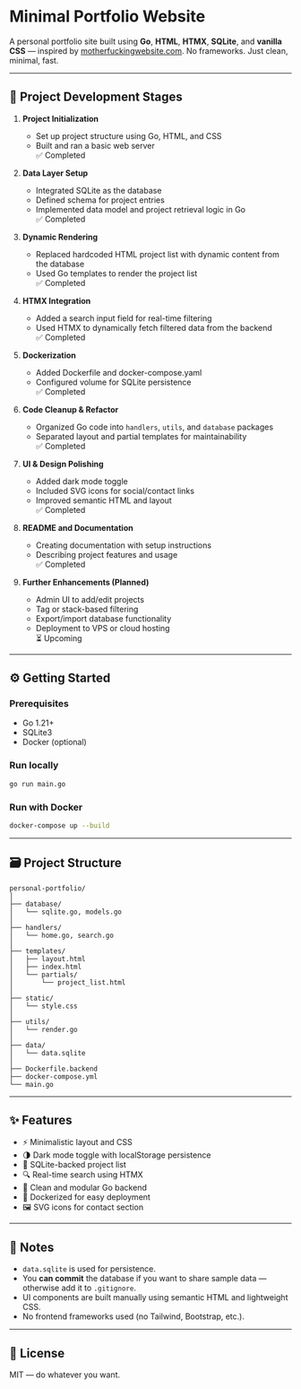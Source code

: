 # Minimal Portfolio Website

A personal portfolio site built using **Go**, **HTML**, **HTMX**, **SQLite**, and **vanilla CSS** — inspired by [motherfuckingwebsite.com](http://motherfuckingwebsite.com/). No frameworks. Just clean, minimal, fast.

---

## 🌱 Project Development Stages

1. **Project Initialization**  
   - Set up project structure using Go, HTML, and CSS  
   - Built and ran a basic web server  
   ✅ Completed

2. **Data Layer Setup**  
   - Integrated SQLite as the database  
   - Defined schema for project entries  
   - Implemented data model and project retrieval logic in Go  
   ✅ Completed

3. **Dynamic Rendering**  
   - Replaced hardcoded HTML project list with dynamic content from the database  
   - Used Go templates to render the project list  
   ✅ Completed

4. **HTMX Integration**  
   - Added a search input field for real-time filtering  
   - Used HTMX to dynamically fetch filtered data from the backend  
   ✅ Completed

5. **Dockerization**  
   - Added Dockerfile and docker-compose.yaml  
   - Configured volume for SQLite persistence  
   ✅ Completed

6. **Code Cleanup & Refactor**  
   - Organized Go code into `handlers`, `utils`, and `database` packages  
   - Separated layout and partial templates for maintainability  
   ✅ Completed

7. **UI & Design Polishing**  
   - Added dark mode toggle  
   - Included SVG icons for social/contact links  
   - Improved semantic HTML and layout  
   ✅ Completed

8. **README and Documentation**  
   - Creating documentation with setup instructions  
   - Describing project features and usage  
   ✅ Completed

9. **Further Enhancements (Planned)**  
   - Admin UI to add/edit projects  
   - Tag or stack-based filtering  
   - Export/import database functionality  
   - Deployment to VPS or cloud hosting  
   ⏳ Upcoming

---

## ⚙️ Getting Started

### Prerequisites

- Go 1.21+
- SQLite3
- Docker (optional)

### Run locally

```bash
go run main.go
```

### Run with Docker

```bash
docker-compose up --build
```

---

## 🗃️ Project Structure

```
personal-portfolio/
│
├── database/
│   └── sqlite.go, models.go
│
├── handlers/
│   └── home.go, search.go
│
├── templates/
│   ├── layout.html
│   ├── index.html
│   └── partials/
│       └── project_list.html
│
├── static/
│   └── style.css
│
├── utils/
│   └── render.go
│
├── data/
│   └── data.sqlite
│
├── Dockerfile.backend
├── docker-compose.yml
└── main.go
```

---

## ✨ Features

- ⚡ Minimalistic layout and CSS
- 🌗 Dark mode toggle with localStorage persistence
- 📁 SQLite-backed project list
- 🔍 Real-time search using HTMX
- 🔧 Clean and modular Go backend
- 🐳 Dockerized for easy deployment
- 🖼️ SVG icons for contact section

---

## 📂 Notes

- `data.sqlite` is used for persistence.  
- You **can commit** the database if you want to share sample data — otherwise add it to `.gitignore`.  
- UI components are built manually using semantic HTML and lightweight CSS.  
- No frontend frameworks used (no Tailwind, Bootstrap, etc.).

---

## 📜 License

MIT — do whatever you want.
